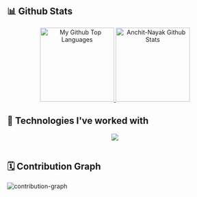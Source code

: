 ## 📊 Github Stats

<div align="center">
<span>
<a href="https://github.com/Anchit-Nayak" target="_blank">
<img height="173" src="https://github-readme-stats-redheadphone.vercel.app/api/top-langs/?username=Anchit-Nayak&layout=compact&langs_count=8&theme=github_dark&hide=SCSS,GLSL,GAP&border_color=404040" alt="My Github Top Languages" />
<img height="173" src="https://github-readme-stats-redheadphone.vercel.app/api?username=Anchit-Nayak&show_icons=true&count_private=true&theme=github_dark&border_color=404040" alt="Anchit-Nayak Github Stats" />
</a>
</span>
</div>


## 🧩 Technologies I've worked with

<div align="center">
    <img width="full" src="https://skillicons.dev/icons?i=html,css,tailwind,js,ts,react,vite,prisma,postman,next,express,nodejs,redis,postgres,mongodb,docker,kubernetes,cpp,workers,cloudflare,vercel,aws,prometheus,grafana,bash,neovim,vim,git,github,linux" />
</div>

<br/>

## 🗓️ Contribution Graph
![contribution-graph](https://github-readme-activity-graph.vercel.app/graph?username=anchit-nayak&bg_color=12111d&color=ffffff&line=1055e0&point=00ff11&area=true&hide_border=true)

